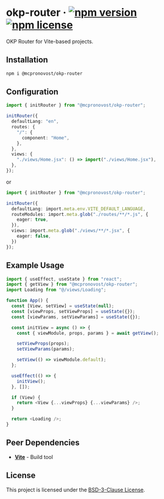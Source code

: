 # okp-router &middot; [![npm version](https://img.shields.io/npm/v/@mcpronovost/okp-router.svg?style=flat)](https://www.npmjs.com/package/@mcpronovost/okp-router) [![npm license](https://img.shields.io/npm/l/@mcpronovost/okp-router?color=%231081c2)](https://github.com/mcpronovost/okp-router/blob/main/LICENSE)

OKP Router for Vite-based projects.

## Installation

```bash
npm i @mcpronovost/okp-router
```

## Configuration

```ts
import { initRouter } from "@mcpronovost/okp-router";

initRouter({
  defaultLang: "en",
  routes: {
    "/": {
      component: "Home",
    },
  },
  views: {
    "./views/Home.jsx": () => import("./views/Home.jsx"),
  },
});
```

or

```ts
import { initRouter } from "@mcpronovost/okp-router";

initRouter({
  defaultLang: import.meta.env.VITE_DEFAULT_LANGUAGE,
  routeModules: import.meta.glob("./routes/**/*.js", {
    eager: true,
  }),
  views: import.meta.glob("./views/**/*.jsx", {
    eager: false,
  })
});
```

## Example Usage

```ts
import { useEffect, useState } from "react";
import { getView } from "@mcpronovost/okp-router";
import Loading from "@/views/Loading";

function App() {
  const [View, setView] = useState(null);
  const [viewProps, setViewProps] = useState({});
  const [viewParams, setViewParams] = useState({});

  const initView = async () => {
    const { viewModule, props, params } = await getView();

    setViewProps(props);
    setViewParams(params);

    setView(() => viewModule.default);
  };

  useEffect(() => {
    initView();
  }, []);

  if (View) {
    return <View {...viewProps} {...viewParams} />;
  }

  return <Loading />;
}
```

## Peer Dependencies

- **[Vite](https://vitejs.dev/)** - Build tool

## License

This project is licensed under the [BSD-3-Clause License](LICENSE).
